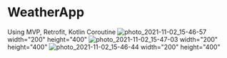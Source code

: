 # WeatherApp
Using MVP, Retrofit, Kotlin Coroutine
![photo_2021-11-02_15-46-57](https://user-images.githubusercontent.com/77477995/139832779-ca9019dd-4977-441f-a9d9-d74d7a4ed7c2.jpg) width="200" height="400"
![photo_2021-11-02_15-47-03](https://user-images.githubusercontent.com/77477995/139833162-8d626b9a-9706-4c11-b32a-d0807e195ad2.jpg) width="200" height="400"
![photo_2021-11-02_15-46-44](https://user-images.githubusercontent.com/77477995/139833229-326a3cca-14f5-4e73-b631-7359d15c2cdf.jpg) width="200" height="400"


